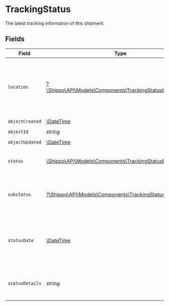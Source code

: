 # TrackingStatus

The latest tracking information of this shipment.


## Fields

| Field                                                                                                              | Type                                                                                                               | Required                                                                                                           | Description                                                                                                        | Example                                                                                                            |
| ------------------------------------------------------------------------------------------------------------------ | ------------------------------------------------------------------------------------------------------------------ | ------------------------------------------------------------------------------------------------------------------ | ------------------------------------------------------------------------------------------------------------------ | ------------------------------------------------------------------------------------------------------------------ |
| `location`                                                                                                         | [?\Shippo\API\Models\Components\TrackingStatusLocationBase](../../Models/Components/TrackingStatusLocationBase.md) | :heavy_minus_sign:                                                                                                 | An object containing zip, city, state and country information of the tracking event.                               |                                                                                                                    |
| `objectCreated`                                                                                                    | [\DateTime](https://www.php.net/manual/en/class.datetime.php)                                                      | :heavy_check_mark:                                                                                                 | N/A                                                                                                                |                                                                                                                    |
| `objectId`                                                                                                         | *string*                                                                                                           | :heavy_check_mark:                                                                                                 | N/A                                                                                                                |                                                                                                                    |
| `objectUpdated`                                                                                                    | [\DateTime](https://www.php.net/manual/en/class.datetime.php)                                                      | :heavy_check_mark:                                                                                                 | N/A                                                                                                                |                                                                                                                    |
| `status`                                                                                                           | [\Shippo\API\Models\Components\TrackingStatusEnum](../../Models/Components/TrackingStatusEnum.md)                  | :heavy_check_mark:                                                                                                 | Indicates the high level status of the shipment.                                                                   | DELIVERED                                                                                                          |
| `substatus`                                                                                                        | [?\Shippo\API\Models\Components\TrackingStatusSubstatus](../../Models/Components/TrackingStatusSubstatus.md)       | :heavy_minus_sign:                                                                                                 | A finer-grained classification of the tracking event.                                                              |                                                                                                                    |
| `statusDate`                                                                                                       | [\DateTime](https://www.php.net/manual/en/class.datetime.php)                                                      | :heavy_minus_sign:                                                                                                 | Date and time when the carrier scanned this tracking event. This is displayed in UTC.                              | 2016-07-23T00:00:00Z                                                                                               |
| `statusDetails`                                                                                                    | *string*                                                                                                           | :heavy_check_mark:                                                                                                 | The human-readable description of the status.                                                                      | Your shipment has been delivered at the destination mailbox.                                                       |